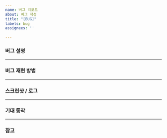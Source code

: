 ```yaml
---
name: 버그 리포트
about: 버그 작성
title: "[BUG]"
labels: bug
assignees: ''

---
```


### 버그 설명

---

### 버그 재현 방법

---

### 스크린샷 / 로그

---

### 기대 동작

---

### 참고
